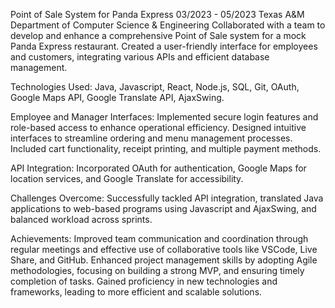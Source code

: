 Point of Sale System for Panda Express
03/2023 - 05/2023
Texas A&M Department of Computer Science & Engineering
Collaborated with a team to develop and enhance a comprehensive Point of Sale system for a mock Panda Express restaurant. Created a user-friendly interface for employees and customers, integrating various APIs and efficient database management.

Technologies Used: Java, Javascript, React, Node.js, SQL, Git, OAuth, Google Maps API, Google Translate API, AjaxSwing.

Employee and Manager Interfaces: 
Implemented secure login features and role-based access to enhance operational efficiency. Designed intuitive interfaces to streamline ordering and menu management processes. Included cart functionality, receipt printing, and multiple payment methods.

API Integration: 
Incorporated OAuth for authentication, Google Maps for location services, and Google Translate for accessibility.

Challenges Overcome: 
Successfully tackled API integration, translated Java applications to web-based programs using Javascript and AjaxSwing, and balanced workload across sprints.

Achievements:
Improved team communication and coordination through regular meetings and effective use of collaborative tools like VSCode, Live Share, and GitHub.
Enhanced project management skills by adopting Agile methodologies, focusing on building a strong MVP, and ensuring timely completion of tasks.
Gained proficiency in new technologies and frameworks, leading to more efficient and scalable solutions.
